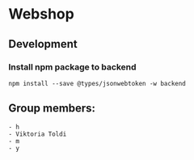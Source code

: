 # Webshop

## Development

### Install npm package to backend

```
npm install --save @types/jsonwebtoken -w backend
```

## Group members:

    - h
    - Viktoria Toldi
    - m
    - y
